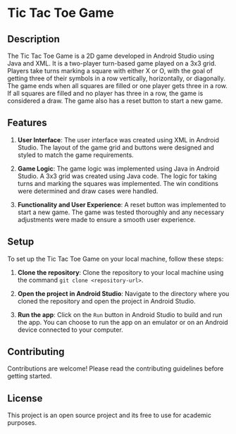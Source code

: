 # Tic Tac Toe Game

## Description

The Tic Tac Toe Game is a 2D game developed in Android Studio using Java and XML. It is a two-player turn-based game played on a 3x3 grid. Players take turns marking a square with either X or O, with the goal of getting three of their symbols in a row vertically, horizontally, or diagonally. The game ends when all squares are filled or one player gets three in a row. If all squares are filled and no player has three in a row, the game is considered a draw. The game also has a reset button to start a new game.

## Features

1. **User Interface**: The user interface was created using XML in Android Studio. The layout of the game grid and buttons were designed and styled to match the game requirements.

2. **Game Logic**: The game logic was implemented using Java in Android Studio. A 3x3 grid was created using Java code. The logic for taking turns and marking the squares was implemented. The win conditions were determined and draw cases were handled.

3. **Functionality and User Experience**: A reset button was implemented to start a new game. The game was tested thoroughly and any necessary adjustments were made to ensure a smooth user experience.

## Setup

To set up the Tic Tac Toe Game on your local machine, follow these steps:

1. **Clone the repository**: Clone the repository to your local machine using the command `git clone <repository-url>`.

2. **Open the project in Android Studio**: Navigate to the directory where you cloned the repository and open the project in Android Studio.

3. **Run the app**: Click on the `Run` button in Android Studio to build and run the app. You can choose to run the app on an emulator or on an Android device connected to your computer.

## Contributing

Contributions are welcome! Please read the contributing guidelines before getting started.

## License

This project is an open source project and its free to use for academic purposes.
